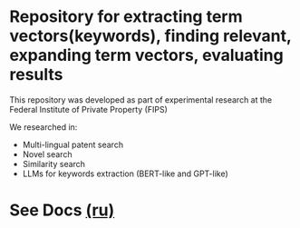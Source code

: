 # Repository for extracting term vectors(keywords), finding relevant, expanding term vectors, evaluating results

This repository was developed as part of experimental research at the Federal Institute of Private Property (FIPS)

We researched in:
- Multi-lingual patent search
- Novel search
- Similarity search
- LLMs for keywords extraction (BERT-like and GPT-like) 

# See Docs [(ru)](DOCS.md) 
